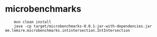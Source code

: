 microbenchmarks
===============

        mvn clean install
        java -cp target/microbenchmarks-0.0.1-jar-with-dependencies.jar me.lemire.microbenchmarks.intintersection.IntIntersection

